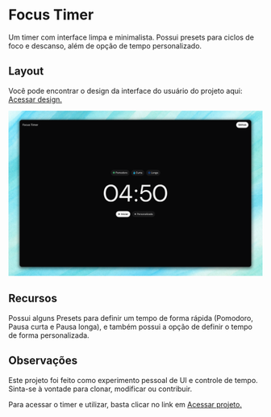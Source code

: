 # Focus Timer

Um timer com interface limpa e minimalista. Possui presets para ciclos de foco e descanso, além de opção de tempo personalizado.

## Layout

Você pode encontrar o design da interface do usuário do projeto aqui: [Acessar design.](https://www.figma.com/design/g78BdbnZ4sdZDNxJm1NiH6/Focus-Timer---UI?node-id=0-1&t=eETYWpJoCY9J71ls-1)

<img src="./src/assets/images/layout.png"/>

## Recursos

Possui alguns Presets para definir um tempo de forma rápida (Pomodoro, Pausa curta e Pausa longa), e também possui a opção de definir o tempo de forma personalizada.

## Observações

Este projeto foi feito como experimento pessoal de UI e controle de tempo. Sinta-se à vontade para clonar, modificar ou contribuir.

Para acessar o timer e utilizar, basta clicar no link em [Acessar projeto.](https://focustimerapp.vercel.app/)
